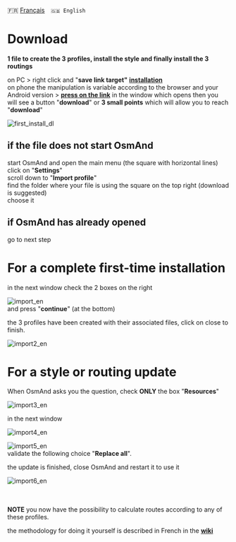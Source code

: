 🇫🇷 [Français](installation.md)&emsp;`🇬🇧 English`

# Download
**1 file to create the 3 profiles, install the style and finally install the 3 routings**

on PC > right click and "**save link target"** **[installation](installation.osf)**<br>
on phone the manipulation is variable according to the browser and your Android version >
 **[press on the link](installation.osf)** 
 in the window which opens then you will see a button "**download**" or **3 small points** which will allow you to reach "**download**"<br>

![first_install_dl](https://user-images.githubusercontent.com/83398215/182154084-077cbc2b-35f5-4fe1-acbe-f6842914da52.png)

## if the file does not start OsmAnd<br>
start OsmAnd and open the main menu (the square with horizontal lines)<br>
click on "**Settings**"<br>
scroll down to "**Import profile**"<br>
find the folder where your file is using the square on the top right (download is suggested)<br>
choose it<br>

## if OsmAnd has already opened
go to next step

# For a complete first-time installation
in the next window check the 2 boxes on the right<br>

![import_en](https://user-images.githubusercontent.com/83398215/184083008-61dcb1e8-20fe-4a64-a089-d41c0713cbbc.png)<br>
and press "**continue**" (at the bottom)<br>

the 3 profiles have been created with their associated files, click on close to finish.<br>

![import2_en](https://user-images.githubusercontent.com/83398215/184083483-908f0a37-e5a2-4c6b-965d-c976ce4a7e65.png)<br>

# For a style or routing update
When OsmAnd asks you the question, check **ONLY** the box "**Resources**"<br>

![import3_en](https://user-images.githubusercontent.com/83398215/184084116-98808b3d-9bb5-4553-92ac-b3bf36ace755.png)<br>

in the next window

![import4_en](https://user-images.githubusercontent.com/83398215/184084404-90609c9e-086b-456e-8ccb-e8370b2bd3a6.png)<br>

![import5_en](https://user-images.githubusercontent.com/83398215/184084626-4725ed89-2268-4461-98c7-83247bbef6d2.png)<br>
validate the following choice "**Replace all**".

the update is finished, close OsmAnd and restart it to use it

![import6_en](https://user-images.githubusercontent.com/83398215/184084869-e2f24bc0-b06e-4d3c-b8fb-dd6c051d88c6.png)<br>
<br>
<br>

**NOTE** you now have the possibility to calculate routes according to any of these profiles.

the methodology for doing it yourself is described in French in the **[wiki](https://github.com/OsmAnd-Rendering/Motorcycle/wiki/%F0%9F%87%AB%F0%9F%87%B7--installation-manelle)**

